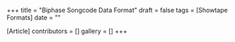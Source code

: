 +++
title = "Biphase Songcode Data Format"
draft = false
tags = [Showtape Formats]
date = ""

[Article]
contributors = []
gallery = []
+++